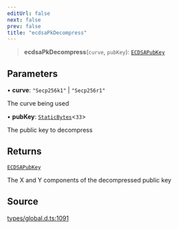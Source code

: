 ```yaml
---
editUrl: false
next: false
prev: false
title: "ecdsaPkDecompress"
---
```


> **ecdsaPkDecompress**(`curve`, `pubKey`): [`ECDSAPubKey`](../type-aliases/ECDSAPubKey.md)

## Parameters

• **curve**: `"Secp256k1"` \| `"Secp256r1"`

The curve being used

• **pubKey**: [`StaticBytes`](../type-aliases/StaticBytes.md)\<`33`\>

The public key to decompress

## Returns

[`ECDSAPubKey`](../type-aliases/ECDSAPubKey.md)

The X and Y components of the decompressed public key

## Source

[types/global.d.ts:1091](https://github.com/algorandfoundation/tealscript/blob/e015f8b0/types/global.d.ts#L1091)
